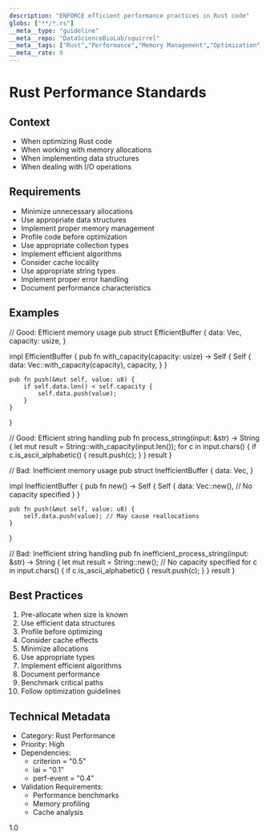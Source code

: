 ```yaml
---
description: "ENFORCE efficient performance practices in Rust code"
globs: ["**/*.rs"]
__meta__type: "guideline"
__meta__repo: "DataScienceBioLab/squirrel"
__meta__tags: ["Rust","Performance","Memory Management","Optimization","Best Practices"]
__meta__rate: 9
---
```

# Rust Performance Standards

## Context
- When optimizing Rust code
- When working with memory allocations
- When implementing data structures
- When dealing with I/O operations

## Requirements
- Minimize unnecessary allocations
- Use appropriate data structures
- Implement proper memory management
- Profile code before optimization
- Use appropriate collection types
- Implement efficient algorithms
- Consider cache locality
- Use appropriate string types
- Implement proper error handling
- Document performance characteristics

## Examples
<example>
// Good: Efficient memory usage
pub struct EfficientBuffer {
    data: Vec<u8>,
    capacity: usize,
}

impl EfficientBuffer {
    pub fn with_capacity(capacity: usize) -> Self {
        Self {
            data: Vec::with_capacity(capacity),
            capacity,
        }
    }

    pub fn push(&mut self, value: u8) {
        if self.data.len() < self.capacity {
            self.data.push(value);
        }
    }
}

// Good: Efficient string handling
pub fn process_string(input: &str) -> String {
    let mut result = String::with_capacity(input.len());
    for c in input.chars() {
        if c.is_ascii_alphabetic() {
            result.push(c);
        }
    }
    result
}
</example>

<example type="invalid">
// Bad: Inefficient memory usage
pub struct InefficientBuffer {
    data: Vec<u8>,
}

impl InefficientBuffer {
    pub fn new() -> Self {
        Self {
            data: Vec::new(), // No capacity specified
        }
    }

    pub fn push(&mut self, value: u8) {
        self.data.push(value); // May cause reallocations
    }
}

// Bad: Inefficient string handling
pub fn inefficient_process_string(input: &str) -> String {
    let mut result = String::new(); // No capacity specified
    for c in input.chars() {
        if c.is_ascii_alphabetic() {
            result.push(c);
        }
    }
    result
}
</example>

## Best Practices
1. Pre-allocate when size is known
2. Use efficient data structures
3. Profile before optimizing
4. Consider cache effects
5. Minimize allocations
6. Use appropriate types
7. Implement efficient algorithms
8. Document performance
9. Benchmark critical paths
10. Follow optimization guidelines

## Technical Metadata
- Category: Rust Performance
- Priority: High
- Dependencies:
  - criterion = "0.5"
  - iai = "0.1"
  - perf-event = "0.4"
- Validation Requirements:
  - Performance benchmarks
  - Memory profiling
  - Cache analysis

<version>1.0</version>
